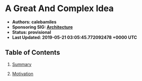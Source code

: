 
# A Great And Complex Idea

- **Authors: calebamiles**
- **Sponsoring SIG: [Architecture](https://github.com/kubernetes/community/tree/master/sig-architecture/README.md)**
- **Status: provisional**
- **Last Updated: 2019-05-21 03:05:45.772092478 +0000 UTC**

## Table of Contents

1. [Summary](summary.md)

1. [Motivation](motivation.md)
